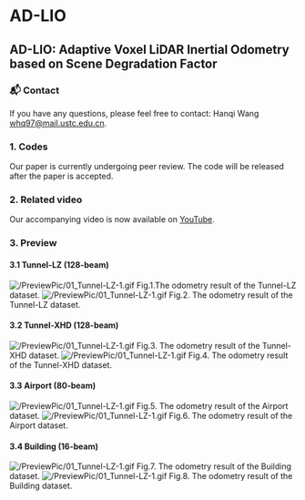 # AD-LIO
## AD-LIO: Adaptive Voxel LiDAR Inertial Odometry based on Scene Degradation Factor
### 📬 Contact
If you have any questions, please feel free to contact: Hanqi Wang whq97@mail.ustc.edu.cn.
### 1. Codes
Our paper is currently undergoing peer review. The code will be released after the paper is accepted.
### 2. Related video
Our accompanying video is now available on [YouTube](https://youtu.be/kN0JURdOdr4}{https://youtu.be/kN0JURdOdr4).
### 3. Preview
#### 3.1 Tunnel-LZ (128-beam)
![/PreviewPic/01_Tunnel-LZ-1.gif](https://github.com/hanson97/AD-LIO/blob/main/PreviewPic/01_Tunnel-LZ-1.gif)
Fig.1.The odometry result of the Tunnel-LZ dataset.
![/PreviewPic/01_Tunnel-LZ-1.gif](https://github.com/hanson97/AD-LIO/blob/main/PreviewPic/02_Tunnel-LZ-2.gif)
Fig.2. The odometry result of the Tunnel-LZ dataset.
#### 3.2 Tunnel-XHD (128-beam)
![/PreviewPic/01_Tunnel-LZ-1.gif](https://github.com/hanson97/AD-LIO/blob/main/PreviewPic/03_Tunnel-XHD-1.gif)
Fig.3. The odometry result of the Tunnel-XHD dataset.
![/PreviewPic/01_Tunnel-LZ-1.gif](https://github.com/hanson97/AD-LIO/blob/main/PreviewPic/04_Tunnel-XHD-2.gif)
Fig.4. The odometry result of the Tunnel-XHD dataset.
#### 3.3 Airport (80-beam)
![/PreviewPic/01_Tunnel-LZ-1.gif](https://github.com/hanson97/AD-LIO/blob/main/PreviewPic/05_Airport-1.gif)
Fig.5. The odometry result of the Airport dataset.
![/PreviewPic/01_Tunnel-LZ-1.gif](https://github.com/hanson97/AD-LIO/blob/main/PreviewPic/06_Airport-2.gif)
Fig.6. The odometry result of the Airport dataset.
#### 3.4 Building (16-beam)
![/PreviewPic/01_Tunnel-LZ-1.gif](https://github.com/hanson97/AD-LIO/blob/main/PreviewPic/07_Building-1.gif)
Fig.7. The odometry result of the Building dataset.
![/PreviewPic/01_Tunnel-LZ-1.gif](https://github.com/hanson97/AD-LIO/blob/main/PreviewPic/08_Building-2.gif)
Fig.8. The odometry result of the Building dataset.
